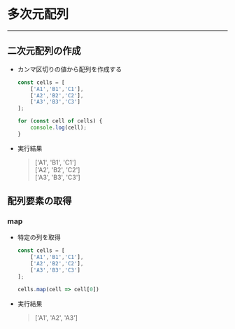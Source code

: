 # 多次元配列

---

## 二次元配列の作成

* カンマ区切りの値から配列を作成する

  ```javascript
  const cells = [
      ['A1','B1','C1'],
      ['A2','B2','C2'],
      ['A3','B3','C3']
  ];

  for (const cell of cells) {
      console.log(cell);
  }
  ```

* 実行結果

  > ['A1', 'B1', 'C1']  
    ['A2', 'B2', 'C2']  
    ['A3', 'B3', 'C3']

## 配列要素の取得

### map

* 特定の列を取得

  ```javascript
  const cells = [
      ['A1','B1','C1'],
      ['A2','B2','C2'],
      ['A3','B3','C3']
  ];

  cells.map(cell => cell[0])
  ```

* 実行結果

  > ['A1', 'A2', 'A3']
